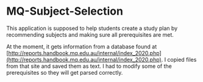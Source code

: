 # MQ-Subject-Selection

This application is supposed to help students create a study plan by recommending subjects and making sure all prerequisites are met.

At the moment, it gets information from a database found at [http://reports.handbook.mq.edu.au/internal/index_2020.php](http://reports.handbook.mq.edu.au/internal/index_2020.php). 
I copied files from that site and saved them as text. 
I had to modify some of the prerequisites so they will get parsed correctly.
